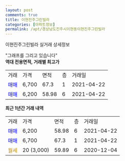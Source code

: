 ```yaml
---
layout: post
comments: true
title: 이현진주그린빌라
categories: [아파트정보]
permalink: /apt/경상남도진주시이현동이현진주그린빌라
---
```


이현진주그린빌라 실거래 상세정보

<script type="text/javascript">
  google.charts.load('current', {'packages':['line', 'corechart']});
  google.charts.setOnLoadCallback(drawChart);

  function drawChart() {
    var data = new google.visualization.DataTable();
    data.addColumn('date', '거래일');
    data.addColumn('number', "매매");
    data.addColumn('number', "전세");
    data.addColumn('number', "전매");

    data.addRows([[new Date(Date.parse("2021-04-22")), 6200, null, null], [new Date(Date.parse("2021-04-22")), 6700, null, null], [new Date(Date.parse("2020-12-04")), null, null, null]]);

    var options = {
      hAxis: {
        format: 'yyyy/MM/dd'
      },    
      lineWidth: 0,
      pointsVisible: true,    
      title: '최근 1년간 유형별 실거래가 분포',
      legend: { position: 'bottom' }
    };

    var formatter = new google.visualization.NumberFormat({pattern:'###,###'} );
    formatter.format(data, 1);
    formatter.format(data, 2);
    
    setTimeout(function() {
        var chart = new google.visualization.LineChart(document.getElementById('columnchart_material'));
        chart.draw(data, (options));
        document.getElementById('loading').style.display = 'none';
    }, 200);
  }
</script>


<div id="loading" style="z-index:20; display: block; margin-left: 0px">"그래프를 그리고 있습니다"</div>
<div id="columnchart_material" style="width: 95%; margin-left: 0px; display: block"></div>
<!-- contents start -->
<b>역대 전용면적, 거래별 최고가</b>
<table class="sortable">
    <tr>
      <td>거래</td>
      <td>가격</td>
      <td>면적</td>
      <td>층</td>
      <td>거래일</td>
    </tr>
        <tr>
          <td><a style="color: blue">매매</a></td>
          <td>6,700</td>
          <td>67.3</td>
          <td>1</td>
          <td>2021-04-22</td>
        </tr>            <tr>
          <td><a style="color: blue">매매</a></td>
          <td>6,200</td>
          <td>58.98</td>
          <td>6</td>
          <td>2021-04-22</td>
        </tr>        
    
    
</table>

<b>최근 1년간 거래 내역</b>

<table class="sortable">
    <tr>
      <td>거래</td>
      <td>가격</td>
      <td>면적</td>
      <td>층</td>
      <td>거래일</td>
    </tr>
    <tr>
      <td><a style="color: blue">매매</a></td>
      <td>6,200</td>
      <td>58.98</td>
      <td>6</td>
      <td>2021-04-22</td>
    </tr>          <tr>
      <td><a style="color: blue">매매</a></td>
      <td>6,700</td>
      <td>67.3</td>
      <td>1</td>
      <td>2021-04-22</td>
    </tr>          <tr>
      <td><a style="color: darkgoldenrod">월세</a></td>
      <td>20 (3,000)</td>
      <td>59.89</td>
      <td>6</td>
      <td>2020-12-04</td>
    </tr>      </table>
<!-- contents end -->    

